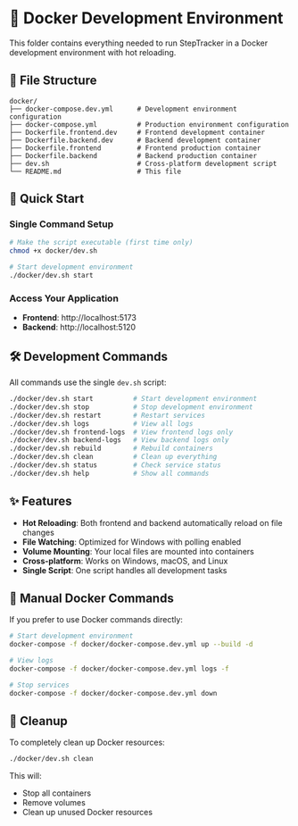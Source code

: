 # 🐳 Docker Development Environment

This folder contains everything needed to run StepTracker in a Docker development environment with hot reloading.

## 📁 File Structure

```
docker/
├── docker-compose.dev.yml      # Development environment configuration
├── docker-compose.yml          # Production environment configuration
├── Dockerfile.frontend.dev     # Frontend development container
├── Dockerfile.backend.dev      # Backend development container
├── Dockerfile.frontend         # Frontend production container
├── Dockerfile.backend          # Backend production container
├── dev.sh                      # Cross-platform development script
└── README.md                   # This file
```

## 🚀 Quick Start

### Single Command Setup

```bash
# Make the script executable (first time only)
chmod +x docker/dev.sh

# Start development environment
./docker/dev.sh start
```

### Access Your Application

- **Frontend**: http://localhost:5173
- **Backend**: http://localhost:5120

## 🛠️ Development Commands

All commands use the single `dev.sh` script:

```bash
./docker/dev.sh start          # Start development environment
./docker/dev.sh stop           # Stop development environment
./docker/dev.sh restart        # Restart services
./docker/dev.sh logs           # View all logs
./docker/dev.sh frontend-logs  # View frontend logs only
./docker/dev.sh backend-logs   # View backend logs only
./docker/dev.sh rebuild        # Rebuild containers
./docker/dev.sh clean          # Clean up everything
./docker/dev.sh status         # Check service status
./docker/dev.sh help           # Show all commands
```

## ✨ Features

- **Hot Reloading**: Both frontend and backend automatically reload on file changes
- **File Watching**: Optimized for Windows with polling enabled
- **Volume Mounting**: Your local files are mounted into containers
- **Cross-platform**: Works on Windows, macOS, and Linux
- **Single Script**: One script handles all development tasks

## 🔧 Manual Docker Commands

If you prefer to use Docker commands directly:

```bash
# Start development environment
docker-compose -f docker/docker-compose.dev.yml up --build -d

# View logs
docker-compose -f docker/docker-compose.dev.yml logs -f

# Stop services
docker-compose -f docker/docker-compose.dev.yml down
```

## 🧹 Cleanup

To completely clean up Docker resources:

```bash
./docker/dev.sh clean
```

This will:
- Stop all containers
- Remove volumes
- Clean up unused Docker resources
